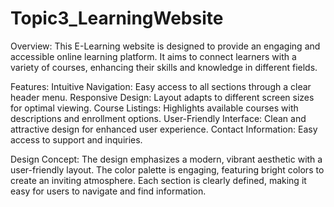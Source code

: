 # Topic3_LearningWebsite
Overview:
This E-Learning website is designed to provide an engaging and accessible online learning platform. It aims to connect learners with a variety of courses, enhancing their skills and knowledge in different fields.

Features:
Intuitive Navigation: Easy access to all sections through a clear header menu.
Responsive Design: Layout adapts to different screen sizes for optimal viewing.
Course Listings: Highlights available courses with descriptions and enrollment options.
User-Friendly Interface: Clean and attractive design for enhanced user experience.
Contact Information: Easy access to support and inquiries.


Design Concept:
The design emphasizes a modern, vibrant aesthetic with a user-friendly layout. The color palette is engaging, featuring bright colors to create an inviting atmosphere. Each section is clearly defined, making it easy for users to navigate and find information.
